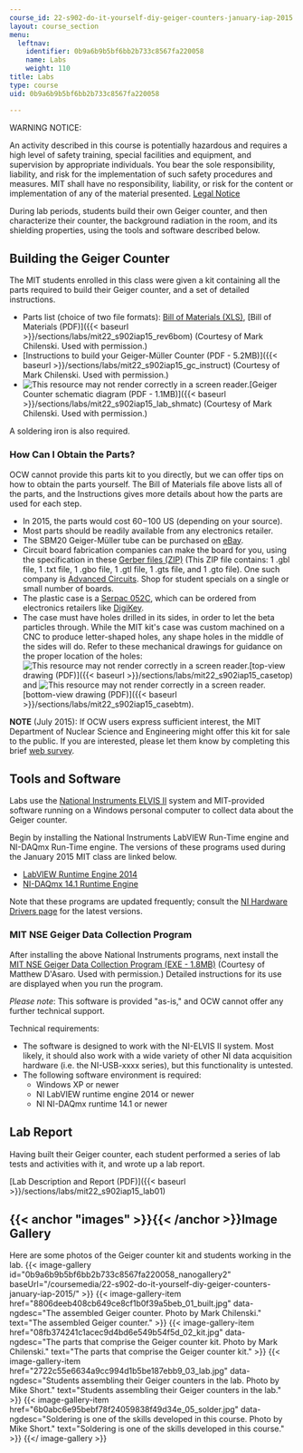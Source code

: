 ```yaml
---
course_id: 22-s902-do-it-yourself-diy-geiger-counters-january-iap-2015
layout: course_section
menu:
  leftnav:
    identifier: 0b9a6b9b5bf6bb2b733c8567fa220058
    name: Labs
    weight: 110
title: Labs
type: course
uid: 0b9a6b9b5bf6bb2b733c8567fa220058

---
```


WARNING NOTICE:

An activity described in this course is potentially hazardous and requires a high level of safety training, special facilities and equipment, and supervision by appropriate individuals. You bear the sole responsibility, liability, and risk for the implementation of such safety procedures and measures. MIT shall have no responsibility, liability, or risk for the content or implementation of any of the material presented. [Legal Notice](/terms/)

During lab periods, students build their own Geiger counter, and then characterize their counter, the background radiation in the room, and its shielding properties, using the tools and software described below.

Building the Geiger Counter
---------------------------

The MIT students enrolled in this class were given a kit containing all the parts required to build their Geiger counter, and a set of detailed instructions. 

*   Parts list (choice of two file formats): [Bill of Materials (XLS)](/coursemedia/22-s902-do-it-yourself-diy-geiger-counters-january-iap-2015/56f6632820791cdbee270133f311a740_MIT22_S902IAP15_Rev6BOM.xlsx), [Bill of Materials (PDF)]({{< baseurl >}}/sections/labs/mit22_s902iap15_rev6bom) (Courtesy of Mark Chilenski. Used with permission.)
*   [Instructions to build your Geiger-Müller Counter (PDF - 5.2MB)]({{< baseurl >}}/sections/labs/mit22_s902iap15_gc_instruct) (Courtesy of Mark Chilenski. Used with permission.)
*   ![This resource may not render correctly in a screen reader.](/images/inacessible.gif)[Geiger Counter schematic diagram (PDF - 1.1MB)]({{< baseurl >}}/sections/labs/mit22_s902iap15_lab_shmatc) (Courtesy of Mark Chilenski. Used with permission.)

A soldering iron is also required.

### How Can I Obtain the Parts?

OCW cannot provide this parts kit to you directly, but we can offer tips on how to obtain the parts yourself. The Bill of Materials file above lists all of the parts, and the Instructions gives more details about how the parts are used for each step.

*   In 2015, the parts would cost $60-$100 US (depending on your source).
*   Most parts should be readily available from any electronics retailer.
*   The SBM20 Geiger-Müller tube can be purchased on [eBay](http://www.ebay.com).
*   Circuit board fabrication companies can make the board for you, using the specification in these [Gerber files (ZIP)](/coursemedia/22-s902-do-it-yourself-diy-geiger-counters-january-iap-2015/0dd01977ae3f5be78d628cae74d4e615_lab_gerber.zip) (This ZIP file contains: 1 .gbl file, 1 .txt file, 1 .gbo file, 1 .gtl file, 1 .gts file, and 1 .gto file). One such company is [Advanced Circuits](http://www.4pcb.com/). Shop for student specials on a single or small number of boards. 
*   The plastic case is a [Serpac 052C](http://www.serpac.com/052c.aspx), which can be ordered from electronics retailers like [DigiKey](http://www.digikey.com/product-detail/en/052C,BK/SR052-CB-ND/2206037).
*   The case must have holes drilled in its sides, in order to let the beta particles through. While the MIT kit's case was custom machined on a CNC to produce letter-shaped holes, any shape holes in the middle of the sides will do. Refer to these mechanical drawings for guidance on the proper location of the holes: ![This resource may not render correctly in a screen reader.](/images/inacessible.gif)[top-view drawing (PDF)]({{< baseurl >}}/sections/labs/mit22_s902iap15_casetop) and ![This resource may not render correctly in a screen reader.](/images/inacessible.gif)[bottom-view drawing (PDF)]({{< baseurl >}}/sections/labs/mit22_s902iap15_casebtm).

**NOTE** (July 2015): If OCW users express sufficient interest, the MIT Department of Nuclear Science and Engineering might offer this kit for sale to the public. If you are interested, please let them know by completing this brief [web survey](https://survey.zohopublic.com/zs/JIiBBQ).

Tools and Software
------------------

Labs use the [National Instruments ELVIS II](http://sine.ni.com/nips/cds/view/p/lang/en/nid/205425) system and MIT-provided software running on a Windows personal computer to collect data about the Geiger counter.

Begin by installing the National Instruments LabVIEW Run-Time engine and NI-DAQmx Run-Time engine. The versions of these programs used during the January 2015 MIT class are linked below.

*   [LabVIEW Runtime Engine 2014](http://www.ni.com/download/labview-run-time-engine-2014/4887/en/)
*   [NI-DAQmx 14.1 Runtime Engine](http://www.ni.com/download/ni-daqmx-run-time-engine-14.1/4954/en/)

Note that these programs are updated frequently; consult the [NI Hardware Drivers page](http://www.ni.com/downloads/ni-drivers/) for the latest versions.

### MIT NSE Geiger Data Collection Program

After installing the above National Instruments programs, next install the [MIT NSE Geiger Data Collection Program (EXE - 1.8MB)](/coursemedia/22-s902-do-it-yourself-diy-geiger-counters-january-iap-2015/0772d8c74905d75b9b6c9e6e1ee762d4_MITNSECounter.exe) (Courtesy of Matthew D'Asaro. Used with permission.) Detailed instructions for its use are displayed when you run the program.

_Please note_: This software is provided "as-is," and OCW cannot offer any further technical support.

Technical requirements:

*   The software is designed to work with the NI-ELVIS II system. Most likely, it should also work with a wide variety of other NI data acquisition hardware (i.e. the NI-USB-xxxx series), but this functionality is untested.
*   The following software environment is required:
    *   Windows XP or newer
    *   NI LabVIEW runtime engine 2014 or newer
    *   NI NI-DAQmx runtime 14.1 or newer

Lab Report
----------

Having built their Geiger counter, each student performed a series of lab tests and activities with it, and wrote up a lab report.

[Lab Description and Report (PDF)]({{< baseurl >}}/sections/labs/mit22_s902iap15_lab01)

{{< anchor "images" >}}{{< /anchor >}}Image Gallery
---------------------------------------------------

Here are some photos of the Geiger counter kit and students working in the lab.
{{< image-gallery id="0b9a6b9b5bf6bb2b733c8567fa220058_nanogallery2" baseUrl="/coursemedia/22-s902-do-it-yourself-diy-geiger-counters-january-iap-2015/" >}}
{{< image-gallery-item href="8806deeb408cb649ce8cf1b0f39a5beb_01_built.jpg" data-ngdesc="The assembled Geiger counter. Photo by Mark Chilenski." text="The assembled Geiger counter." >}}
{{< image-gallery-item href="08fb374241c1acec9d4bd6e549b54f5d_02_kit.jpg" data-ngdesc="The parts that comprise the Geiger counter kit. Photo by Mark Chilenski." text="The parts that comprise the Geiger counter kit." >}}
{{< image-gallery-item href="2722c55e6634a9cc994d1b5be187ebb9_03_lab.jpg" data-ngdesc="Students assembling their Geiger counters in the lab. Photo by Mike Short." text="Students assembling their Geiger counters in the lab." >}}
{{< image-gallery-item href="6b0abc6e95bebf78f24059838f49d34e_05_solder.jpg" data-ngdesc="Soldering is one of the skills developed in this course. Photo by Mike Short." text="Soldering is one of the skills developed in this course." >}}
{{</ image-gallery >}}